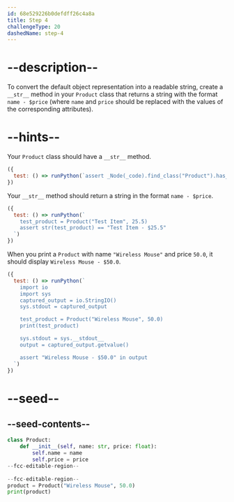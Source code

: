 ```yaml
---
id: 68e529226b0defdff26c4a8a
title: Step 4
challengeType: 20
dashedName: step-4
---
```


# --description--

To convert the default object representation into a readable string, create a `__str__` method in your `Product` class that returns a string with the format `name - $price` (where `name` and `price` should be replaced with the values of the corresponding attributes).

# --hints--

Your `Product` class should have a `__str__` method.

```js
({
  test: () => runPython(`assert _Node(_code).find_class("Product").has_function("__str__")`)
})
```

Your `__str__` method should return a string in the format `name - $price`.

```js
({
  test: () => runPython(`
    test_product = Product("Test Item", 25.5)
    assert str(test_product) == "Test Item - $25.5"
  `)
})
```

When you print a `Product` with name `"Wireless Mouse"` and price `50.0`, it should display `Wireless Mouse - $50.0`.

```js
({
  test: () => runPython(`
    import io
    import sys
    captured_output = io.StringIO()
    sys.stdout = captured_output

    test_product = Product("Wireless Mouse", 50.0)
    print(test_product)

    sys.stdout = sys.__stdout__
    output = captured_output.getvalue()

    assert "Wireless Mouse - $50.0" in output
  `)
})
```

# --seed--

## --seed-contents--

```py
class Product:
    def __init__(self, name: str, price: float):
        self.name = name
        self.price = price
--fcc-editable-region--
    
--fcc-editable-region--
product = Product("Wireless Mouse", 50.0)
print(product)
```
